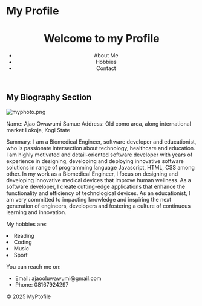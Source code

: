 # My Profile 
<!DOCTYPE html>
<html lang="en">
<head>
<meta charset="UTF-8">
<meta name="viewport" content="width=device-width, initial-scale=1.0">
<title>My Profile</title>
</head>
<body>
<header>
<h1> Welcome to my Profile</h1>
<nav>
<ul>
<li> <a href="#"></a>About Me</li>
<li> <a href="#"></a>Hobbies</li>
<li> <a href="#"></a>Contact</li>
</ul>
</nav>
</header>

<section id="About Me">
<h2>My Biography Section</h2>
<div class="image-container">
<img src="images/myphoto.png" alt="myphoto.png">
<div>
<p>
Name: Ajao Owawumi Samue
Address: Old como area, along international market Lokoja, Kogi State

Summary:
I am a Biomedical Engineer, software developer and educationist, who is passionate intersection about technology, healthcare and education.  I am highly motivated and detail-oriented software developer with years of experience in designing, developing and deploying innovative software solutions in range of programming language Javascript, HTML, CSS among other. In my work as a Biomedical Engineer, I focus on designing and developing innovative medical devices that improve human wellness. As a software developer, I create cutting-edge applications that enhance the functionality and efficiency of technological devices. As an educationist, I am very committed to impacting knowledge and inspiring the next generation of engineers, developers and fostering a culture of continuous learning and innovation.
</p>

</div>
</div>
<section id="Hobbies">
<p> My hobbies are: </p>
<li>Reading</li>
<li>Coding</li>
<li>Music</li>
<li>Sport</li>
</section>

<section id="contact">
<p> You can reach me on:</p>
<ul>
<li> Email: ajaooluwawumi@gmail.com</li>
<li> Phone: 08167924297</li>
</ul>
<footer>
<p>&copy; 2025 MyPtofile</p>
</footer>

